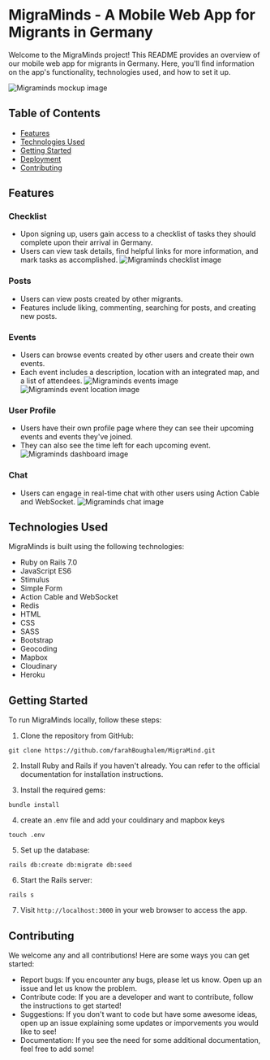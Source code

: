 # MigraMinds - A Mobile Web App for Migrants in Germany

Welcome to the MigraMinds project! This README provides an overview of our mobile web app for migrants in Germany. Here, you'll find information on the app's functionality, technologies used, and how to set it up.

![Migraminds mockup image](https://github.com/brunna-monteiro/migra-minds/blob/master/app/assets/images/postsmockup.png?raw=true)

## Table of Contents
- [Features](#features)
- [Technologies Used](#technologies-used)
- [Getting Started](#getting-started)
- [Deployment](#deployment)
- [Contributing](#contributing)

## Features

### Checklist
- Upon signing up, users gain access to a checklist of tasks they should complete upon their arrival in Germany.
- Users can view task details, find helpful links for more information, and mark tasks as accomplished.
![Migraminds checklist image](https://github.com/brunna-monteiro/migra-minds/blob/master/app/assets/images/checklist.png?raw=true)

### Posts
- Users can view posts created by other migrants.
- Features include liking, commenting, searching for posts, and creating new posts.

### Events
- Users can browse events created by other users and create their own events.
- Each event includes a description, location with an integrated map, and a list of attendees.
![Migraminds events image](https://github.com/brunna-monteiro/migra-minds/blob/master/app/assets/images/events.png?raw=true)
![Migraminds event location image](https://github.com/brunna-monteiro/migra-minds/blob/master/app/assets/images/event.png?raw=true)

### User Profile
- Users have their own profile page where they can see their upcoming events and events they've joined.
- They can also see the time left for each upcoming event.
![Migraminds dashboard image](https://github.com/brunna-monteiro/migra-minds/blob/master/app/assets/images/dashboard.png?raw=true)

### Chat
- Users can engage in real-time chat with other users using Action Cable and WebSocket.
![Migraminds chat image](https://github.com/brunna-monteiro/migra-minds/blob/master/app/assets/images/chat.png?raw=true)

## Technologies Used

MigraMinds is built using the following technologies:

- Ruby on Rails 7.0
- JavaScript ES6
- Stimulus
- Simple Form
- Action Cable and WebSocket
- Redis
- HTML
- CSS
- SASS
- Bootstrap
- Geocoding
- Mapbox
- Cloudinary
- Heroku

## Getting Started

To run MigraMinds locally, follow these steps:

1. Clone the repository from GitHub:
```
git clone https://github.com/farahBoughalem/MigraMind.git
```

2. Install Ruby and Rails if you haven't already. You can refer to the official documentation for installation instructions.

3. Install the required gems:
```
bundle install
```

4. create an .env file and add your couldinary and mapbox keys
```
touch .env
```

5. Set up the database:
```
rails db:create db:migrate db:seed
```

6. Start the Rails server:
```
rails s
```

7. Visit `http://localhost:3000` in your web browser to access the app.


## Contributing
We welcome any and all contributions! Here are some ways you can get started:

- Report bugs: If you encounter any bugs, please let us know. Open up an issue and let us know the problem.
- Contribute code: If you are a developer and want to contribute, follow the instructions to get started!
- Suggestions: If you don't want to code but have some awesome ideas, open up an issue explaining some updates or imporvements you would like to see!
- Documentation: If you see the need for some additional documentation, feel free to add some!
